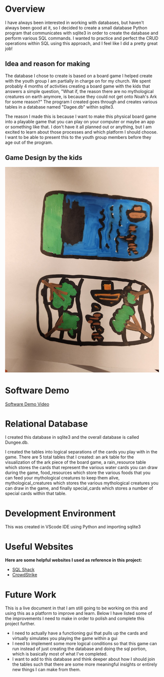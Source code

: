 # Overview



<p>I have always been interested in working with databases, but haven't always been good at it, so I decided to create a small database Python program that communicates with sqlite3 in order to create the database and perform various SQL commands. I wanted to practice and perfect the CRUD operations within SQL using this approach, and I feel like I did a pretty great job!</p>

## Idea and reason for making
<p>The database I chose to create is based on a board game I helped create with the youth group I am partially in charge on for my church. We spent probably 4 months of activities creating a board game with the kids that answers a simple question, "What if, the reason there are no mythological creatures on earth anymore, is because they could not get onto Noah's Ark for some reason?" The program I created goes through and creates various tables in a database named "Dagee.db" within sqlite3.</p>

<p>The reason I made this is because I want to make this physical board game into a playable game that you can play on your computer or maybe an app or something like that. I don't have it all planned out or anything, but I am excited to learn about those processes and which platform I should choose. I want to be able to present this to the youth group members before they age out of the program.</p>

## Game Design by the kids


![Game Designs](Dagee_pic_original.jpg "Dagee Game Design")

# Software Demo

[Software Demo Video](https://youtu.be/ReDdkR4q5H4)

# Relational Database

<p>I created this database in sqlite3 and the overall database is called Dungee.db.</p>

<p>I created the tables into logical separations of the cards you play with in the game. There are 5 total tables that I created: an ark table for the visualization of the ark piece of the board game, a rain_resource table which stores the cards that represent the various water cards you can draw during the game, food_resources which store the various foods that you can feed your mythological creatures to keep them alive, mythological_creatures which stores the various mythological creatures you can draw in the game, and finally special_cards which stores a number of special cards within that table.</p>

# Development Environment

<p>This was created in VScode IDE using Python and importing sqlite3</p>


# Useful Websites

**Here are some helpful websites I used as reference in this project:**

- [SQL Shack](https://www.sqlshack.com/crud-operations-in-sql-server/)
- [CrowdStrike](https://www.crowdstrike.com/cybersecurity-101/observability/crud/)

# Future Work

<p>This is a live document in that I am still going to be working on this and using this as a platform to improve and learn. Below I have listed some of the improvements I need to make in order to polish and complete this project further.</p>

- I need to actually have a functioning gui that pulls up the cards and virtually simulates you playing the game within a gui
- I need to implement some more logical conditions so that this game can run instead of just creating the database and doing the sql portion, which is basically most of what I've completed.
- I want to add to this database and think deeper about how I should join the tables such that there are some more meaningful insights or entirely new things I can make from them.